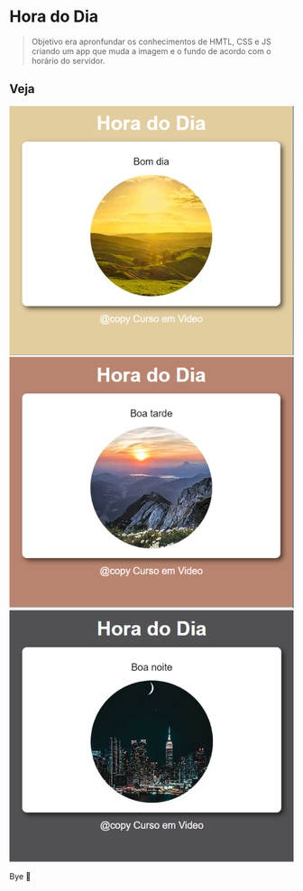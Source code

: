 # Hora do Dia

> Objetivo era apronfundar os conhecimentos de HMTL, CSS e JS criando um app que muda a imagem e o fundo de acordo com o horário do servidor.

## Veja

![alt tag](./img/../Exercicio01/img/dia.png)
![alt tag](./img/../Exercicio01/img/tarde.png)
![alt tag](./img/../Exercicio01/img/noite.png)

Bye 👋